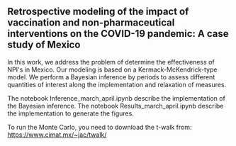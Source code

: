 ## Retrospective modeling of the impact of vaccination and non-pharmaceutical interventions on the COVID-19 pandemic: A case study of Mexico  

In this work, we address the problem of determine the effectiveness of NPI's in Mexico. Our modeling is based on a Kermack-McKendrick-type model. We perform a Bayesian inference by periods to assess different quantities of interest along the implementation and relaxation of measures. 

The notebook Inference_march_april.ipynb describe the implementation of the Bayesian inference. The notebook Results_march_april.ipynb describe the implementation to generate the figures.

To run the Monte Carlo, you need to download the t-walk from:
<https://www.cimat.mx/~jac/twalk/>
